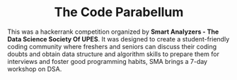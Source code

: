 <h1 align="center"><b>The Code Parabellum</b></h1>

This was a hackerrank competition organized by <b>Smart Analyzers - The Data Science Society Of UPES</b>. It was designed to create a student-friendly coding community where freshers and seniors can discuss their coding doubts and obtain data structure and algorithm skills to prepare them for interviews and foster good programming habits, SMA brings a 7-day workshop on DSA.
